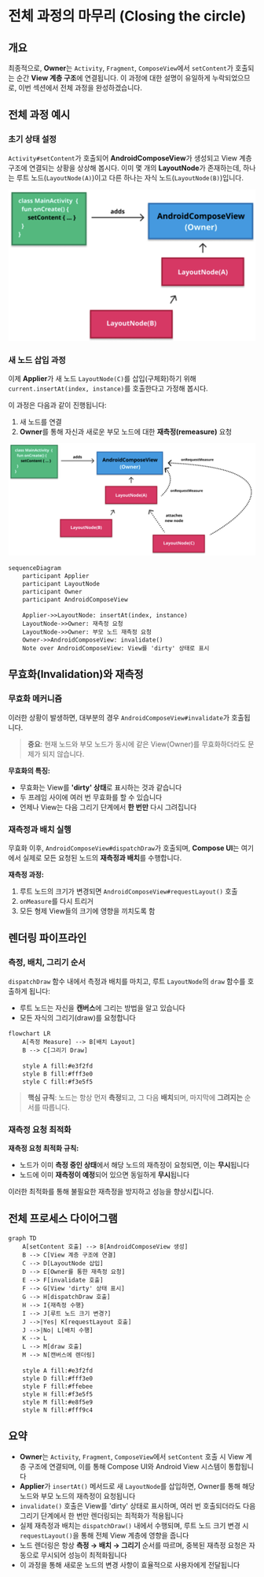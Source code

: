 # 전체 과정의 마무리 (Closing the circle)

## 개요

최종적으로, **Owner**는 `Activity`, `Fragment`, `ComposeView`에서 `setContent`가 호출되는 순간 **View 계층 구조**에 연결됩니다. 이 과정에 대한 설명이 유일하게 누락되었으므로, 이번 섹션에서 전체 과정을 완성하겠습니다.

## 전체 과정 예시

### 초기 상태 설정

`Activity#setContent`가 호출되어 **AndroidComposeView**가 생성되고 View 계층 구조에 연결되는 상황을 상상해 봅시다. 이미 몇 개의 **LayoutNode**가 존재하는데, 하나는 루트 노드(`LayoutNode(A)`)이고 다른 하나는 자식 노드(`LayoutNode(B)`)입니다.

![Materialization 1](./screenshots/materialization-1.png)

### 새 노드 삽입 과정

이제 **Applier**가 새 노드 `LayoutNode(C)`를 삽입(구체화)하기 위해 `current.insertAt(index, instance)`를 호출한다고 가정해 봅시다. 

이 과정은 다음과 같이 진행됩니다:

1. 새 노드를 연결
2. **Owner**를 통해 자신과 새로운 부모 노드에 대한 **재측정(remeasure)** 요청

![Materialization 2](./screenshots/materialization-2.png)

```mermaid
sequenceDiagram
    participant Applier
    participant LayoutNode
    participant Owner
    participant AndroidComposeView
    
    Applier->>LayoutNode: insertAt(index, instance)
    LayoutNode->>Owner: 재측정 요청
    LayoutNode->>Owner: 부모 노드 재측정 요청
    Owner->>AndroidComposeView: invalidate()
    Note over AndroidComposeView: View를 'dirty' 상태로 표시
```

## 무효화(Invalidation)와 재측정

### 무효화 메커니즘

이러한 상황이 발생하면, 대부분의 경우 `AndroidComposeView#invalidate`가 호출됩니다. 

> **중요**: 현재 노드와 부모 노드가 동시에 같은 View(Owner)를 무효화하더라도 문제가 되지 않습니다. 

**무효화의 특징:**
- 무효화는 View를 **'dirty' 상태**로 표시하는 것과 같습니다
- 두 프레임 사이에 여러 번 무효화를 할 수 있습니다
- 언제나 View는 다음 그리기 단계에서 **한 번만** 다시 그려집니다

### 재측정과 배치 실행

무효화 이후, `AndroidComposeView#dispatchDraw`가 호출되며, **Compose UI**는 여기에서 실제로 모든 요청된 노드의 **재측정과 배치**를 수행합니다.

**재측정 과정:**
1. 루트 노드의 크기가 변경되면 `AndroidComposeView#requestLayout()` 호출
2. `onMeasure`를 다시 트리거
3. 모든 형제 View들의 크기에 영향을 끼치도록 함

## 렌더링 파이프라인

### 측정, 배치, 그리기 순서

`dispatchDraw` 함수 내에서 측정과 배치를 마치고, 루트 `LayoutNode`의 `draw` 함수를 호출하게 됩니다:

- 루트 노드는 자신을 **캔버스**에 그리는 방법을 알고 있습니다
- 모든 자식의 그리기(draw)를 요청합니다

```mermaid
flowchart LR
    A[측정 Measure] --> B[배치 Layout]
    B --> C[그리기 Draw]
    
    style A fill:#e3f2fd
    style B fill:#fff3e0
    style C fill:#f3e5f5
```

> **핵심 규칙**: 노드는 항상 먼저 **측정**되고, 그 다음 **배치**되며, 마지막에 **그려지는** 순서를 따릅니다.

### 재측정 요청 최적화

**재측정 요청 최적화 규칙:**
- 노드가 이미 **측정 중인 상태**에서 해당 노드의 재측정이 요청되면, 이는 **무시**됩니다
- 노드에 이미 **재측정이 예정**되어 있으면 동일하게 **무시**됩니다

이러한 최적화를 통해 불필요한 재측정을 방지하고 성능을 향상시킵니다.

## 전체 프로세스 다이어그램

```mermaid
graph TD
    A[setContent 호출] --> B[AndroidComposeView 생성]
    B --> C[View 계층 구조에 연결]
    C --> D[LayoutNode 삽입]
    D --> E[Owner를 통한 재측정 요청]
    E --> F[invalidate 호출]
    F --> G[View 'dirty' 상태 표시]
    G --> H[dispatchDraw 호출]
    H --> I{재측정 수행}
    I --> J[루트 노드 크기 변경?]
    J -->|Yes| K[requestLayout 호출]
    J -->|No| L[배치 수행]
    K --> L
    L --> M[draw 호출]
    M --> N[캔버스에 렌더링]
    
    style A fill:#e3f2fd
    style D fill:#fff3e0
    style F fill:#ffebee
    style H fill:#f3e5f5
    style M fill:#e8f5e9
    style N fill:#fff9c4
```

## 요약

- **Owner**는 `Activity`, `Fragment`, `ComposeView`에서 `setContent` 호출 시 View 계층 구조에 연결되며, 이를 통해 Compose UI와 Android View 시스템이 통합됩니다
- **Applier**가 `insertAt()` 메서드로 새 `LayoutNode`를 삽입하면, Owner를 통해 해당 노드와 부모 노드의 재측정이 요청됩니다
- `invalidate()` 호출은 View를 'dirty' 상태로 표시하며, 여러 번 호출되더라도 다음 그리기 단계에서 한 번만 렌더링되는 최적화가 적용됩니다
- 실제 재측정과 배치는 `dispatchDraw()` 내에서 수행되며, 루트 노드 크기 변경 시 `requestLayout()`을 통해 전체 View 계층에 영향을 줍니다
- 노드 렌더링은 항상 **측정 → 배치 → 그리기** 순서를 따르며, 중복된 재측정 요청은 자동으로 무시되어 성능이 최적화됩니다
- 이 과정을 통해 새로운 노드의 변경 사항이 효율적으로 사용자에게 전달됩니다

